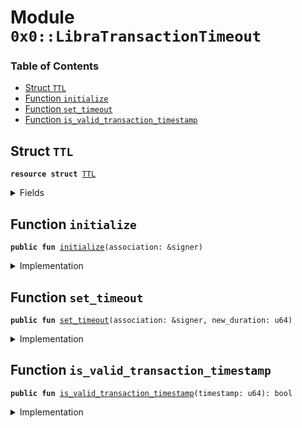 
<a name="0x0_LibraTransactionTimeout"></a>

# Module `0x0::LibraTransactionTimeout`

### Table of Contents

-  [Struct `TTL`](#0x0_LibraTransactionTimeout_TTL)
-  [Function `initialize`](#0x0_LibraTransactionTimeout_initialize)
-  [Function `set_timeout`](#0x0_LibraTransactionTimeout_set_timeout)
-  [Function `is_valid_transaction_timestamp`](#0x0_LibraTransactionTimeout_is_valid_transaction_timestamp)



<a name="0x0_LibraTransactionTimeout_TTL"></a>

## Struct `TTL`



<pre><code><b>resource</b> <b>struct</b> <a href="#0x0_LibraTransactionTimeout_TTL">TTL</a>
</code></pre>



<details>
<summary>Fields</summary>


<dl>
<dt>

<code>duration_microseconds: u64</code>
</dt>
<dd>

</dd>
</dl>


</details>

<a name="0x0_LibraTransactionTimeout_initialize"></a>

## Function `initialize`



<pre><code><b>public</b> <b>fun</b> <a href="#0x0_LibraTransactionTimeout_initialize">initialize</a>(association: &signer)
</code></pre>



<details>
<summary>Implementation</summary>


<pre><code><b>public</b> <b>fun</b> <a href="#0x0_LibraTransactionTimeout_initialize">initialize</a>(association: &signer) {
  // Only callable by the <a href="Association.md#0x0_Association">Association</a> address
  Transaction::assert(<a href="Signer.md#0x0_Signer_address_of">Signer::address_of</a>(association) == 0xA550C18, 1);
  // Currently set <b>to</b> 1day.
  move_to(association, <a href="#0x0_LibraTransactionTimeout_TTL">TTL</a> {duration_microseconds: 86400000000});
}
</code></pre>



</details>

<a name="0x0_LibraTransactionTimeout_set_timeout"></a>

## Function `set_timeout`



<pre><code><b>public</b> <b>fun</b> <a href="#0x0_LibraTransactionTimeout_set_timeout">set_timeout</a>(association: &signer, new_duration: u64)
</code></pre>



<details>
<summary>Implementation</summary>


<pre><code><b>public</b> <b>fun</b> <a href="#0x0_LibraTransactionTimeout_set_timeout">set_timeout</a>(association: &signer, new_duration: u64) <b>acquires</b> <a href="#0x0_LibraTransactionTimeout_TTL">TTL</a> {
  // Only callable by the <a href="Association.md#0x0_Association">Association</a> address
  Transaction::assert(<a href="Signer.md#0x0_Signer_address_of">Signer::address_of</a>(association) == 0xA550C18, 1);

  <b>let</b> timeout = borrow_global_mut&lt;<a href="#0x0_LibraTransactionTimeout_TTL">TTL</a>&gt;(0xA550C18);
  timeout.duration_microseconds = new_duration;
}
</code></pre>



</details>

<a name="0x0_LibraTransactionTimeout_is_valid_transaction_timestamp"></a>

## Function `is_valid_transaction_timestamp`



<pre><code><b>public</b> <b>fun</b> <a href="#0x0_LibraTransactionTimeout_is_valid_transaction_timestamp">is_valid_transaction_timestamp</a>(timestamp: u64): bool
</code></pre>



<details>
<summary>Implementation</summary>


<pre><code><b>public</b> <b>fun</b> <a href="#0x0_LibraTransactionTimeout_is_valid_transaction_timestamp">is_valid_transaction_timestamp</a>(timestamp: u64): bool <b>acquires</b> <a href="#0x0_LibraTransactionTimeout_TTL">TTL</a> {
  // Reject timestamp greater than u64::MAX / 1_000_000;
  <b>if</b>(timestamp &gt; 9223372036854) {
    <b>return</b> <b>false</b>
  };

  <b>let</b> current_block_time = <a href="LibraTimestamp.md#0x0_LibraTimestamp_now_microseconds">LibraTimestamp::now_microseconds</a>();
  <b>let</b> timeout = borrow_global&lt;<a href="#0x0_LibraTransactionTimeout_TTL">TTL</a>&gt;(0xA550C18).duration_microseconds;
  <b>let</b> _max_txn_time = current_block_time + timeout;

  <b>let</b> txn_time_microseconds = timestamp * 1000000;
  // TODO: Add LibraTimestamp::is_before_exclusive(&txn_time_microseconds, &max_txn_time)
  //       This is causing flaky test right now. The reason is that we will <b>use</b> this logic for AC, where its wall
  //       clock time might be out of sync with the real block time stored in StateStore.
  //       See details in issue #2346.
  current_block_time &lt; txn_time_microseconds
}
</code></pre>



</details>
